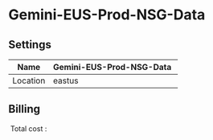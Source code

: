 # Gemini-EUS-Prod-NSG-Data

## Settings


| Name | Gemini-EUS-Prod-NSG-Data  |
| --- | --- |
| Location | eastus  |








## Billing
 Total cost : 
